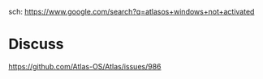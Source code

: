 sch: https://www.google.com/search?q=atlasos+windows+not+activated

# Discuss
https://github.com/Atlas-OS/Atlas/issues/986
